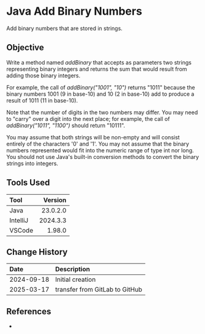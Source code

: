 # Java Add Binary Numbers
Add binary numbers that are stored in strings.
## Objective
Write a method named _*addBinary*_ that accepts as parameters two strings representing binary integers and returns the sum that would result from adding those binary integers.

For example, the call of _*addBinary("1001", "10")*_ returns "1011" because the binary numbers 1001 (9 in base-10) and 10 (2 in base-10) add to produce a result of 1011 (11 in base-10).

Note that the number of digits in the two numbers may differ.
You may need to "carry" over a digit into the next place; for example, the call of _*addBinary("1011", "1100")*_ should return "10111".

You may assume that both strings will be non-empty and will consist entirely of the characters '0' and '1'. You may not assume that the binary numbers represented would fit into the numeric range of type int nor long. You should not use Java's built-in conversion methods to convert the binary strings into integers.

## Tools Used

| Tool     |   Version |
|:---------|----------:|
| Java     |  23.0.2.0 |
| IntelliJ |   2024.3.3|
| VSCode   |    1.98.0 |

## Change History

| Date       | Description                    |
|:-----------|:-------------------------------|
| 2024-09-18 | Initial creation               |
| 2025-03-17 | transfer from GitLab to GitHub |

## References
* []()
